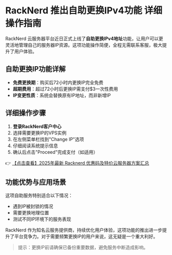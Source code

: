 # RackNerd 推出自助更换IPv4功能 详细操作指南

RackNerd 云服务器平台近日正式上线了**自助更换IPv4地址**功能，让用户可以更灵活地管理自己的服务器IP资源。这项功能操作简便，全程无需联系客服，极大提升了用户体验。

## 自助更换IP功能详解

- **免费更换期**：购买后72小时内更换IP完全免费
- **超期费用**：超过72小时后更换IP需支付$3一次性费用
- **IP变更性质**：系统会替换原有IP地址，而非新增IP

## 详细操作步骤

1. **登录RackNerd客户中心**
2. 选择需要更换IP的VPS实例
3. 在左侧菜单栏找到"Change IP"选项
4. 仔细阅读系统提示信息
5. 确认后点击"Proceed"完成支付（如适用）

👉 [【点击查看】2025年最新 Racknerd 优惠码及特价云服务器方案汇总](https://bit.ly/Rack_Nerd)

## 功能优势与应用场景

这项自助服务特别适合以下情况：
- 遇到IP被封锁的情况
- 需要更换地理位置
- 测试不同IP环境下的服务表现

RackNerd 作为知名云服务提供商，持续优化用户体验，这项功能的推出进一步提升了平台竞争力。对于需要频繁更换IP的用户来说，这无疑是一个重大利好。

> 提示：更换IP前请确保已备份重要数据，避免服务中断造成影响。